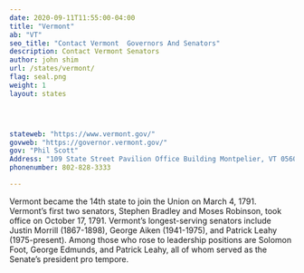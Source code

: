 ```yaml
---
date: 2020-09-11T11:55:00-04:00
title: "Vermont"
ab: "VT"
seo_title: "Contact Vermont  Governors And Senators"
description: Contact Vermont Senators
author: john shim
url: /states/vermont/
flag: seal.png
weight: 1
layout: states




stateweb: "https://www.vermont.gov/"
govweb: "https://governor.vermont.gov/"
gov: "Phil Scott"
Address: "109 State Street Pavilion Office Building Montpelier, VT 05609"
phonenumber: 802-828-3333

---
```


Vermont became the 14th state to join the Union on March 4, 1791. Vermont’s first two senators, Stephen Bradley and Moses Robinson, took office on October 17, 1791. Vermont’s longest-serving senators include Justin Morrill (1867-1898), George Aiken (1941-1975), and Patrick Leahy (1975-present). Among those who rose to leadership positions are Solomon Foot, George Edmunds, and Patrick Leahy, all of whom served as the Senate’s president pro tempore.